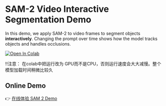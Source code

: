 # SAM-2 Video Interactive Segmentation Demo

In this demo, we apply SAM-2 to video frames to segment objects **interactively**.
Changing the prompt over time shows how the model tracks objects and handles occlusions.

[![Open In Colab](https://colab.research.google.com/assets/colab-badge.svg)](https://colab.research.google.com/github/Tao0v0/SAM2_demo/blob/main/SAM2_Cells1-3_Demo.ipynb)

!!注意： 在colab中把运行改为 GPU而不是CPU，否则运行速度会大大减慢。整个模型加载时间稍微比较久

## Online Demo
👉 [在线体验 SAM 2 Demo](https://sam2.metademolab.com/demo)
